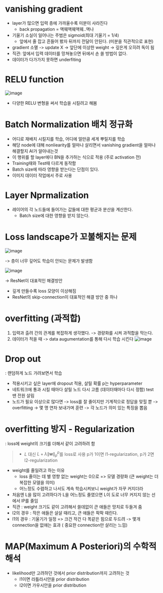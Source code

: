 # vanishing gradient
- layer가 많으면 입력 층에 가까울수록 미분이 사라진다
  - back propagation =  액웨액웨액웨..액나
- 기울기 소실이 일어나는 주범은 sigmoid(최대 기울기 = 1/4)
  - 앞에서 줄 잡고 흔들어 봤자 뒤까지 전달이 안된다. (미분을 직관적으로 표현)
- gradient 소멸 -> update X -> 앞단에 이상한 weight -> 깊은게 오히려 독이 됨
- 직관: 앞에서 입력 데이터를 망쳐놓으면 뒤에서 손 쏠 방법이 없다.
- 데이터가 다가가지 못하면 underfiting

# RELU function
![image](https://github.com/user-attachments/assets/2a0b7641-2713-41e5-bf03-9e079cce0d8a)
- 다양한 RELU 변형을 써서 학습을 시킬려고 해봄
  
# Batch Normalization 배치 정규화
- 어디로 재배치 시킬지를 학습, 어디에 얼만큼 세게 뿌릴지를 학습
- 해당 node에 대해 nonliearity를 얼마나 살리면서 vanishing gradient을 얼마나 해결할지 AI가 알아내는것
- 이 행위를 할 layer에다 BN을 추가하는 식으로 적용 (주로 activation 전)
- Training때와 Test때 다르게 동작함
- Batch size에 따라 영향을 받는다는 단점이 있다.
- 이미지 데이터 작업에서 주로 사용

# Layer Nprmalization
- 레이어의 각 노드들에 들어가는 값들에 대한 평균과 분산을 계산한다.
  - Batch size에 대한 영향을 받지 않는다.

# Loss landscape가 꼬불해지는 문제
![image](https://github.com/user-attachments/assets/70f3bff6-88a9-4538-9833-1612027ab017)

-> 층이 너무 깊어도 학습이 안되는 문제가 발생함 

![image](https://github.com/user-attachments/assets/105982ef-35b2-4809-ad25-75aa04cfd5bb)

-> ResNet이 대표적인 해결방안 

- 깊게 만들수록 loss 모양이 이상해짐
- ResNet의 skip-connection이 대표적인 해결 방안 중 하나


# overfitting (과적합)
1. 입력과 출려 간의 관계를 복잡하게 생각했다. -> 경량화를 시켜 과적합을 막는다.
2. 데이터가 적을 때 -> data augumentation를 통해 다시 학습 시킨다
![image](https://github.com/user-attachments/assets/819b860e-92c9-4dfd-8b54-022ce0b7d409)

# Drop out
: 랜덤하게 노드 가려보면서 학습
- 적용시키고 싶은 layer에 dropout 적용, 살릴 확률 p는 hyperparameter
- 네트워크에 통과 시킬 때마다 살릴 노드 다시 고름 (데이터때마다 다시 정함)
test 땐 전원 살림
- 노드가 필요 이상으로 많다면 -> loss를 잘 줄이지만 기계적으로 정답을 맞힐 뿐 -> overfitting -> 몇 명 연차 보내가며 훈련 -> 각 노드가 의미 있는 특징을 뽑음


# overfitting 방지 - Regularization
: loss에 weight의 크기를 더해서 같이 고려하려 함
> - $L$ 대신 $L + \lambda \| \mathbf{w} \|_p^p$를 loss로 사용
p가 1이면 l1-regularization, p가 2면 l2-regularization
- weight를 줄일려고 하는 이유
  - loss 줄이는 데 별 영향 없는 weight는 0으로 => 모델 경량화 (큰 weight는 더 복잡한 모델을 의미)
  - 어느정도 수렴하고 나서도 계속 학습시켜보니 weight가 자꾸 커지더라
- 처음엔 L을 많이 고려하다가 L을 어느정도 줄였으면 L이 도로 너무 커지지 않는 선에서 lP를 줄임
- 직관 : weight 크기도 같이 고려해서 쓸데없이 큰 애들은 망치로 두들겨 줌
- l2의 경우 : 작은 애들은 살살 때리고, 큰 애들은 팍팍 때린다.
- l1의 경우 : 기울기가 일정 => 크건 작건 다 똑같은 힘으로 두드려 -> 몇개 connection을 없애는 효과 ( 중요한 connection만 살리는 느낌)

# MAP(Maximum A Posteriori)의 수학적 해석
- likelihood만 고려하던 것에서 prior distribution까지 고려하는 것
    - l1이면 라틀라시안을 prior distribution
    - l2이면 가우시안을 prior distribution
 

